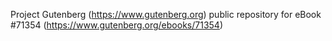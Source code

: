 Project Gutenberg (https://www.gutenberg.org) public repository
for eBook #71354 (https://www.gutenberg.org/ebooks/71354)
